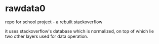 # rawdata0
repo for school project - a rebuilt stackoverflow

it uses stackoverflow's database which is normalized, on top of which lie two other layers used for data operation. 
